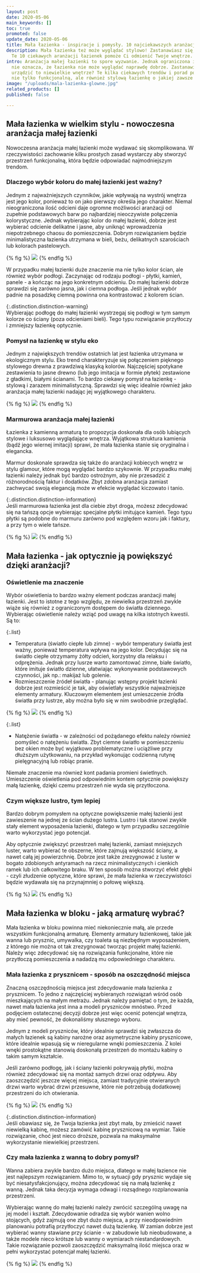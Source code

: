```yaml
---
layout: post
date: 2020-05-06
main_keywords: []
toc: true
promoted: false
update_date: 2020-05-06
title: Mała łazienka - inspiracje i pomysły. 10 najciekawszych aranżacji
description: Mała łazienka też może wyglądać stylowo! Zastanawiasz się, jak ją urządzić?
  Te 10 ciekawych aranżacji łazienek pomoże Ci odmienić Twoje wnętrze.
intro: Aranżacja małej łazienki to spore wyzwanie. Jednak ograniczona ilość miejsca
  nie oznacza, że łazienka nie może wyglądać naprawdę dobrze. Zastanawiasz się, jak
  urządzić to niewielkie wnętrze? Te kilka ciekawych trendów i porad pomoże Ci stworzyć
  nie tylko funkcjonalną, ale również stylową łazienkę o jakiej zawsze marzyłeś.
image: "/uploads/mala-lazienka-glowne.jpg"
related_products: []
published: false

---
```

## Mała łazienka w wielkim stylu - nowoczesna aranżacja małej łazienki

Nowoczesna aranżacja małej łazienki może wydawać się skomplikowana. W rzeczywistości zachowanie kilku prostych zasad wystarczy aby stworzyć przestrzeń funkcjonalną, która będzie odpowiadać najmodniejszym trendom. 

### Dlaczego wybór koloru do małej łazienki jest ważny?

Jednym z najważniejszych czynników, jakie wpływają na wystrój wnętrza jest jego kolor, ponieważ to on jako pierwszy określa jego charakter. Niemal nieograniczona ilość odcieni daje ogromne możliwości aranżacji od zupełnie podstawowych barw po najbardziej nieoczywiste połączenia kolorystyczne. Jednak wybierając kolor do małej łazienki, dobrze jest wybierać odcienie delikatne i jasne, aby uniknąć wprowadzenia niepotrzebnego chaosu do pomieszczenia. Dobrym rozwiązaniem będzie minimalistyczna łazienka utrzymana w bieli, beżu, delikatnych szarościach lub kolorach pastelowych.

{% fig %}
![](/uploads/kolor-scian-lazienka.jpg)
{% endfig %}

W przypadku małej łazienki duże znaczenie ma nie tylko kolor ścian, ale również wybór podłogi. Zaczynając od rodzaju podłogi - płytki, kamień, panele - a kończąc na jego konkretnym odcieniu. Do małej łazienki dobrze sprawdzi się zarówno jasna, jak i ciemna podłoga. Jeśli jednak wybór padnie na posadzkę ciemną powinna ona kontrastować z kolorem ścian.

{:.distinction.distinction-warning}  
Wybierając podłogę do małej łazienki wystrzegaj się podłogi w tym samym kolorze co ściany (poza odcieniami bieli). Tego typu rozwiązanie przytłoczy i zmniejszy łazienkę optycznie.

### Pomysł na łazienkę w stylu eko

Jednym z największych trendów ostatnich lat jest łazienka utrzymana w ekologicznym stylu. Eko trend charakteryzuje się połączeniem pięknego stylowego drewna z prawdziwą klasyką kolorów. Najczęściej spotykane zestawienia to jasne drewno (lub jego imitacja w formie płytek) zestawione z gładkimi, białymi ścianami. To bardzo ciekawy pomysł na łazienkę - stylową i zarazem minimalistyczną. Sprawdzi się więc idealnie również jako aranżacja małej łazienki nadając jej wyjątkowego charakteru.

{% fig %}
![](/uploads/eko-lazienka.jpg)
{% endfig %}

### Marmurowa aranżacja małej łazienki

Łazienka z kamienną armaturą to propozycja doskonała dla osób lubiących stylowe i luksusowo wyglądające wnętrza. Wyjątkowa struktura kamienia (bądź jego wiernej imitacji) sprawi, że mała łazienka stanie się oryginalna i elegancka.

Marmur doskonale sprawdza się także do aranżacji kobiecych wnętrz w stylu glamour, które mogą wyglądać bardzo szykownie. W przypadku małej łazienki należy jednak być bardzo ostrożnym, aby nie przesadzić z różnorodnością faktur i dodatków. Zbyt zdobna aranżacja zamiast zachwycać swoją elegancją może w efekcie wyglądać kiczowato i tanio.

{:.distinction.distinction-information}  
Jeśli marmurowa łazienka jest dla ciebie zbyt droga, możesz zdecydować się na tańszą opcje wybierając specjalne płytki imitujące kamień. Tego typu płytki są podobne do marmuru zarówno pod względem wzoru jak i faktury, a przy tym o wiele tańsze.

{% fig %}
![](/uploads/marmurowa-lazienka.jpg)
{% endfig %}

## Mała łazienka - jak optycznie ją powiększyć dzięki aranżacji?

### Oświetlenie ma znaczenie

Wybór oświetlenia to bardzo ważny element podczas aranżacji małej łazienki. Jest to istotne z tego względu, ze niewielka przestrzeń zwykle wiąże się również z ograniczonym dostępem do światła dziennego. Wybierając oświetlenie należy wziąć pod uwagę na kilka istotnych kwestii. Są to:

{:.list}
* Temperatura (światło ciepłe lub zimne) - wybór temperatury światła jest ważny, ponieważ temperatura wpływa na jego kolor. Decydując się na światło ciepłe otrzymamy żółty odcień, korzystny dla relaksu i odprężenia. Jednak przy lusrze warto zamontować zimne, białe światło, które imituje światło dzienne, ułatwiając wykonywanie podstawowych czynności, jak np.: makijaż lub golenie.
* Rozmieszczenie źródeł światła - planując wstępny projekt łazienki dobrze jest rozmieścić je tak, aby oświetlały wszystkie najważniejsze elementy armatury. Kluczowym elementem jest umieszczenie źródła światła przy lustrze, aby można było się w nim swobodnie przeglądać.

{% fig %}
![](/uploads/lazienka-oswietlenie.jpg)
{% endfig %}

{:.list}
* Natężenie światła - w zależności od pożądanego efektu należy również pomyśleć o natężeniu światła. Zbyt ciemne światło w pomieszczeniu bez okien może być wyjątkowo problematyczne i uciążliwe przy dłuższym użytkowaniu, na przykład wykonując codzienną rutynę pielęgnacyjną lub robiąc pranie.

Niemałe znaczenie ma również kont padania promieni świetlnych. Umieszczenie oświetlenia pod odpowiednim kontem optycznie powiększy małą łazienkę, dzięki czemu przestrzeń nie wyda się przytłoczona.

### Czym większe lustro, tym lepiej

Bardzo dobrym pomysłem na optyczne powiększenie małej łazienki jest zawieszenie na jednej ze ścian dużego lustra. Lustro i tak stanowi zwykle stały element wyposażenia łazienki, dlatego w tym przypadku szczególnie warto wykorzystać jego potencjał.

Aby optycznie zwiększyć przestrzeń małej łazienki, zamiast mniejszych luster, warto wybierać te obszerne, które zajmują większość ściany, a nawet całą jej powierzchnię. Dobrze jest także zrezygnować z luster w bogato zdobionych antyramach na rzecz minimalistycznych i cienkich ramek lub ich całkowitego braku. W ten sposób można stworzyć efekt głębi - czyli złudzenie optyczne, które sprawi, że mała łazienka w rzeczywistości będzie wydawała się na przynajmniej o połowę większą.

{% fig %}
![](/uploads/lusta-do-lazienki.jpg)
{% endfig %}

## Mała łazienka w bloku - jaką armaturę wybrać?

Mała łazienka w bloku powinna mieć niekoniecznie małą, ale przede wszystkim funkcjonalną armaturę. Elementy armatury łazienkowej, takie jak wanna lub prysznic, umywalka, czy toaleta są niezbędnym wyposażeniem, z którego nie można ot tak zrezygnować tworząc projekt małej łazienki. Należy więc zdecydować się na rozwiązania funkcjonalne, które nie przytłoczą pomieszczenia a nadadzą mu odpowiedniego charakteru.

### Mała łazienka z prysznicem - sposób na oszczędność miejsca

Znaczną oszczędnością miejsca jest zdecydowanie mała łazienka z prysznicem. To jedno z najczęściej wybieranych rozwiązań wśród osób mieszkających na małym metrażu. Jednak należy pamiętać o tym, że każda, nawet mała łazienka jest inna a modeli pryszniców mnóstwo. Przed podjęciem ostatecznej decyzji dobrze jest więc ocenić potencjał wnętrza, aby mieć pewność, że dokonaliśmy słusznego wyboru.

Jednym z modeli pryszniców, który idealnie sprawdzi się zwłaszcza do małych łazienek są kabiny narożne oraz asymetryczne kabiny prysznicowe, które idealnie wpasują się w nieregularne wnęki pomieszczenia. Z kolei wnęki prostokątne stanowią doskonałą przestrzeń do montażu kabiny o takim samym kształcie.

Jeśli zarówno podłogę, jak i ściany łazienki pokrywają płytki, można również zdecydować się na montaż samych drzwi oraz odpływu. Aby zaoszczędzić jeszcze więcej miejsca, zamiast tradycyjnie otwieranych drzwi warto wybrać drzwi przesuwne, które nie potrzebują dodatkowej przestrzeni do ich otwierania.

{% fig %}
![](/uploads/mala-lazienka-z-prysznicem.jpg)
{% endfig %}

{:.distinction.distinction-information}  
Jeśli obawiasz się, że Twoja łazienka jest zbyt mała, by zmieścić nawet niewielką kabinę, możesz zamówić kabinę prysznicową na wymiar. Takie rozwiązanie, choć jest nieco droższe, pozwala na maksymalne wykorzystanie niewielkiej przestrzeni.

### Czy mała łazienka z wanną to dobry pomysł?

Wanna zabiera zwykle bardzo dużo miejsca, dlatego w małej łazience nie jest najlepszym rozwiązaniem. Mimo to, w sytuacji gdy prysznic wydaje się być niesatysfakcjonujący, można zdecydować się na małą łazienkę z wanną. Jednak taka decyzja wymaga odwagi i rozsądnego rozplanowania przestrzeni.

Wybierając wannę do małej łazienki należy zwrócić szczególną uwagę na jej model i kształt. Zdecydowanie odradza się wybór wanien wolno stojących, gdyż zajmują one zbyt dużo miejsca, a przy nieodpowiednim planowaniu potrafią przytłoczyć nawet dużą łazienkę. W zamian dobrze jest wybierać wanny stawiane przy ścianie - w zabudowie lub nieobudowane, a także modele nieco krótsze lub wanny o wymiarach niestandardowych. Takie rozwiązanie pozwoli zaoszczędzić maksymalną ilość miejsca oraz w pełni wykorzystać potencjał małej łazienki.

{% fig %}
![](/uploads/czy-lazienka-z-wanna-to-dobry-pomysl.jpg)
{% endfig %}
